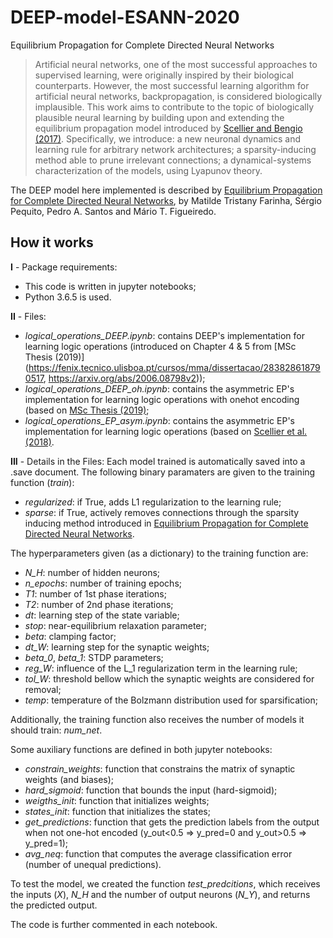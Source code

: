 # DEEP-model-ESANN-2020
Equilibrium Propagation for Complete Directed Neural Networks

> Artificial neural networks, one of the most successful approaches to supervised learning, were originally inspired by their biological counterparts. However, the most successful learning algorithm for artificial neural networks, backpropagation, is considered biologically implausible. This work aims to contribute to the topic of biologically plausible neural learning by building upon and extending the equilibrium propagation model introduced by [Scellier and Bengio (2017)](https://arxiv.org/abs/1602.05179). Specifically, we introduce: a new neuronal dynamics and learning rule for arbitrary network architectures; a sparsity-inducing method able to prune irrelevant connections; a dynamical-systems characterization of the models, using Lyapunov theory.

The DEEP model here implemented is described by [Equilibrium Propagation for Complete Directed Neural Networks](https://fenix.tecnico.ulisboa.pt/cursos/mma/dissertacao/283828618790517), by Matilde Tristany Farinha, Sérgio Pequito, Pedro A. Santos and Mário T. Figueiredo.

## How it works

**I** - Package requirements:
- This code is written in jupyter notebooks;
- Python 3.6.5 is used.

**II** - Files:
- *logical_operations_DEEP.ipynb*: contains DEEP's implementation for learning logic operations (introduced on Chapter 4 & 5 from [MSc Thesis (2019)](https://fenix.tecnico.ulisboa.pt/cursos/mma/dissertacao/283828618790517, https://arxiv.org/abs/2006.08798v2));
- *logical_operations_DEEP_oh.ipynb*: contains the asymmetric EP's implementation for learning logic operations with onehot encoding (based on [MSc Thesis (2019)](https://arxiv.org/abs/2006.08798v2);
- *logical_operations_EP_asym.ipynb*: contains the asymmetric EP's implementation for learning logic operations (based on [Scellier et al. (2018)](https://arxiv.org/abs/1808.04873).

**III** - Details in the Files:
Each model trained is automatically saved into a .save document. The following binary paramaters are given to the training function (*train*):
- *regularized*: if True, adds L1 regularization to the learning rule;
- *sparse*: if True, actively removes connections through the sparsity inducing method introduced in [Equilibrium Propagation for Complete Directed Neural Networks](https://fenix.tecnico.ulisboa.pt/cursos/mma/dissertacao/283828618790517).

The hyperparameters given (as a dictionary) to the training function are:
- *N_H*: number of hidden neurons;
- *n_epochs*: number of training epochs;
- *T1*: number of 1st phase iterations;
- *T2*: number of 2nd phase iterations;
- *dt*: learning step of the state variable;
- *stop*: near-equilibrium relaxation parameter;
- *beta*: clamping factor;
- *dt_W*: learning step for the synaptic weights;
- *beta_0*, *beta_1*: STDP parameters;
- *reg_W*: influence of the L_1 regularization term in the learning rule;
- *tol_W*: threshold bellow which the synaptic weights are considered for removal;
- *temp*: temperature of the Bolzmann distribution used for sparsification;

Additionally, the training function also receives the number of models it should train: *num_net*.

Some auxiliary functions are defined in both jupyter notebooks:
- *constrain_weights*: function that constrains the matrix of synaptic weights (and biases);
- *hard_sigmoid*: function that bounds the input (hard-sigmoid);
- *weigths_init*: function that initializes weights;
- *states_init*: function that initializes the states;
- *get_predictions*: function that gets the prediction labels from the output when not one-hot encoded (y_out<0.5 => y_pred=0 and y_out>0.5 => y_pred=1);
- *avg_neq*: function that computes the average classification error (number of unequal predictions).

To test the model, we created the function *test_predcitions*, which receives the inputs (*X*), *N_H* and the number of output neurons (*N_Y*), and returns the predicted output.

The code is further commented in each notebook.
